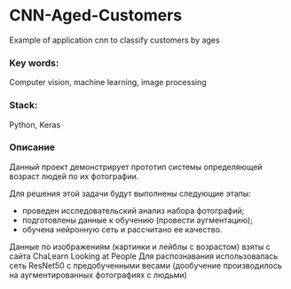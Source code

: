 # CNN-Aged-Customers
Example of application cnn to classify customers by ages


### Key words:
Computer vision, machine learning, image processing

### Stack:
Python, Keras


### Описание

Данный проект демонстрирует прототип системы определяющей возраст людей по их фотографии.

Для решения этой задачи будут выполнены следующие этапы:

- проведен исследовательский анализ набора фотографий;
- подготовлены данные к обучению (провести аугментацию);
- обучена нейронную сеть и рассчитано ее качество.

Данные по изображениям (картинки и лейблы с возрастом) взяты с сайта ChaLearn Looking at People
Для распознавания использовалась сеть ResNet50 с предобученными весами (дообучение производилось на аугментированных фотографиях с людьми)
